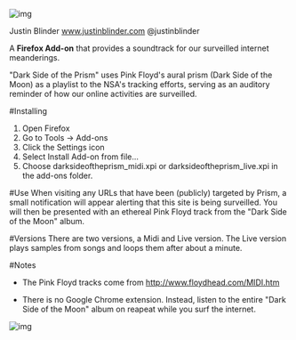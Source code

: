 ![img](http://www.justinblinder.com/images/prismlogo.jpg)

Justin Blinder
www.justinblinder.com
@justinblinder

A **Firefox Add-on** that provides a soundtrack for our surveilled internet meanderings.

"Dark Side of the Prism" uses Pink Floyd's aural prism (Dark Side of the Moon) as a playlist to the NSA's tracking efforts, serving as an auditory reminder of how our online activities are surveilled.

#Installing
1. Open Firefox
2. Go to Tools -> Add-ons
3. Click the Settings icon
4. Select Install Add-on from file...
5. Choose darksideoftheprism_midi.xpi or darksideoftheprism_live.xpi in the add-ons folder.

#Use
When visiting any URLs that have been (publicly) targeted by Prism, a small notification will appear alerting that this site is being surveilled. You will then be presented with an ethereal Pink Floyd track from the "Dark Side of the Moon" album.

#Versions
There are two versions, a Midi and Live version. The Live version plays samples from songs and loops them after about a minute.

#Notes
- The Pink Floyd tracks come from http://www.floydhead.com/MIDI.htm

- There is no Google Chrome extension. Instead, listen to the entire "Dark Side of the Moon" album on reapeat while you surf the internet.

![img](http://www.justinblinder.com/images/aspeed.jpg)
